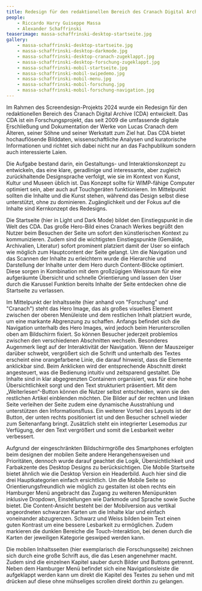 ```yaml
---
title: Redesign für den redaktionellen Bereich des Cranach Digital Archive
people:
    - Riccardo Harry Guiseppe Massa
    - Alexander Schaffrinski
teaserimage: massa-schaffrinski-desktop-startseite.jpg
gallery:
    - massa-schaffrinski-desktop-startseite.jpg
    - massa-schaffrinski-desktop-darkmode.jpg
    - massa-schaffrinski-desktop-cranach-zugeklappt.jpg
    - massa-schaffrinski-desktop-forschung-zugeklappt.jpg
    - massa-schaffrinski-mobil-startseite.jpg
    - massa-schaffrinski-mobil-swipedemo.jpg
    - massa-schaffrinski-mobil-menu.jpg
    - massa-schaffrinski-mobil-forschung.jpg
    - massa-schaffrinski-mobil-forschung-navigation.jpg
---
```


Im Rahmen des Screendesign-Projekts 2024 wurde ein Redesign für den redaktionellen Bereich des Cranach Digital Archive (CDA) entwickelt. Das CDA ist ein Forschungsprojekt, das seit 2009 die umfassende digitale Erschließung und Dokumentation der Werke von Lucas Cranach dem Älteren, seiner Söhne und seiner Werkstatt zum Ziel hat. Das CDA bietet hochauflösende Bilddaten, wissenschaftliche Analysen und kuratorische Informationen und richtet sich dabei nicht nur an das Fachpublikum sondern auch interessierte Laien.

Die Aufgabe bestand darin, ein Gestaltungs- und Interaktionskonzept zu entwickeln, das eine klare, geradlinige und interessante, aber zugleich zurückhaltende Designsprache verfolgt, wie sie im Kontext von Kunst, Kultur und Museen üblich ist. Das Konzept sollte für WIMP-fähige Computer optimiert sein, aber auch auf Touchgeräten funktionieren. Im Mittelpunkt sollten die Inhalte und die Kunst stehen, während das Design selbst diese unterstützt, ohne zu dominieren. Zugänglichkeit und der Fokus auf die Inhalte sind Kernkonzept des Redesigns. 

Die Startseite (hier in Light und Dark Mode) bildet den Einstiegspunkt in die Welt des CDA. Das große Hero-Bild eines Cranach Werkes begrüßt den Nutzer beim Besuchen der Seite um sofort den künstlerischen Kontext zu kommunizieren. Zudem sind die wichtigsten Einstiegspunkte (Gemälde, Archivalien, Literatur) sofort prominent platziert damit der User so einfach wie möglich zum Hauptcontent der Seite gelangt. Um die Navigation und das Scannen der Inhalte zu erleichtern wurde die Hierarchie und Darstellung der Inhalte unter dem Hero durch Content-Blöcke optimiert. Diese sorgen in Kombination mit dem großzügigen Weissraum für eine aufgeräumte Übersicht und schnelle Orientierung und lassen den User durch die Karussel Funktion bereits Inhalte der Seite entdecken ohne die Startseite zu verlassen. 

Im Mittelpunkt der Inhaltsseite (hier anhand von "Forschung" und "Cranach") steht das Hero Image, das als großes visuelles Element zwischen der oberen Menüleiste und dem restlichen Inhalt platziert wurde, um eine markante Abgrenzung zu schaffen. Anfangs befindet sich die Navigation unterhalb des Hero Images, wird jedoch beim Herunterscrollen oben am Bildschirm fixiert. So können Besucher jederzeit problemlos zwischen den verschiedenen Abschnitten wechseln. Besonderes Augenmerk liegt auf der Interaktivität der Navigation. Wenn der Mauszeiger darüber schwebt, vergrößert sich die Schrift und unterhalb des Textes erscheint eine orangefarbene Linie, die darauf hinweist, dass die Elemente anklickbar sind. Beim Anklicken wird der entsprechende Abschnitt direkt angesteuert, was die Bedienung intuitiv und zeitsparend gestaltet. Die Inhalte sind in klar abgegrenzten Containern organisiert, was für eine hohe Übersichtlichkeit sorgt und den Text strukturiert präsentiert. Mit dem „Weiterlesen“-Button können die Nutzer selbst entscheiden, wann sie den restlichen Artikel einblenden möchten. Die Bilder auf der rechten und linken Seite verleihen der Seite zudem eine dynamische Ausstrahlung und unterstützen den Informationsfluss. Ein weiterer Vorteil des Layouts ist der Button, der unten rechts positioniert ist und den Besucher schnell wieder zum Seitenanfang bringt. Zusätzlich steht ein integrierter Lesemodus zur Verfügung, der den Text vergrößert und somit die Lesbarkeit weiter verbessert.

Aufgrund der eingeschränkten Bildschirmgröße des Smartphones erfolgten beim designen der mobilen Seite andere Herangehensweisen und Prioritäten, dennoch wurde darauf geachtet die Logik, Übersichtlichkeit und Farbakzente des Desktop Designs zu berücksichtigen. Die Mobile Startseite bietet ähnlich wie die Desktop Version ein Headerbild. Auch hier sind die drei Hauptkategorien einfach ersichtlich. Um die Mobile Seite so Orientierungsfreundlich wie möglich zu gestalten ist oben rechts ein Hamburger Menü angebracht das Zugang zu weiteren Menüpunkten inklusive Dropdown, Einstellungen wie Darkmode und Sprache sowie Suche bietet. Die Content-Ansicht besteht bei der Mobilversion aus vertikal angeordneten schwarzen Karten um die Inhalte klar und einfach voneinander abzugrenzen. Schwarz und Weiss bilden beim Text einen guten Kontrast um eine bessere Lesbarkeit zu ermöglichen. Zudem markieren die dunklen Bereiche die Touch-Interaktion, bei denen durch die Karten der jeweiligen Kategorie geswiped werden kann. 

Die mobilen Inhaltsseiten (hier exemplarisch die Forschungsseite) zeichnen sich durch eine große Schrift aus, die das Lesen angenehmer macht. Zudem sind die einzelnen Kapitel sauber durch Bilder und Buttons getrennt. Neben dem Hamburger Menü befindet sich eine Navigationsleiste die aufgeklappt werden kann um direkt die Kapitel des Textes zu sehen und mit drücken auf diese ohne mühseliges scrollen direkt dorthin zu gelangen.
